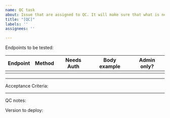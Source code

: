 ```yaml
---
name: QC task
about: Issue that are assigned to QC. It will make sure that what is needed to be testsed is listed. And QC reporting section
title: "[QC]"
labels: ''
assignees: ''

---
```

Endpoints to be tested:

|Endpoint|Method|Needs Auth|Body example|Admin only?|
|--------|------|----------|------------|-----------|
| | | | | |

---
Acceptance Criteria:

---
QC notes:

Version to deploy: 
